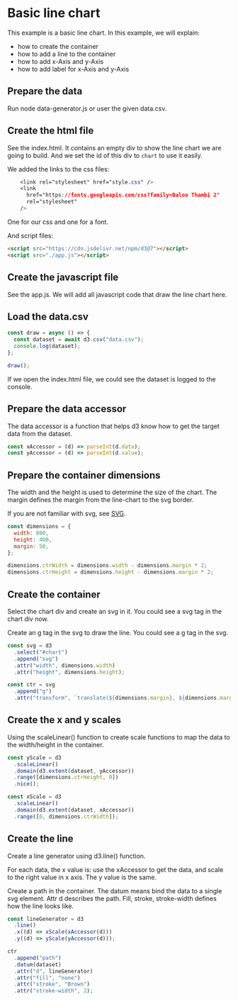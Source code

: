 # Basic line chart

This example is a basic line chart. In this example, we will explain:

- how to create the container
- how to add a line to the container
- how to add x-Axis and y-Axis
- how to add label for x-Axis and y-Axis

## Prepare the data

Run node data-generator.js or user the given data.csv.

## Create the html file

See the index.html. It contains an empty div to show the line chart we are going to build. And we set the id of this div to `chart` to use it easily.

We added the links to the css files:

```css
    <link rel="stylesheet" href="style.css" />
    <link
      href="https://fonts.googleapis.com/css?​family=Baloo Thambi 2"
      rel="stylesheet"
    />
```

One for our css and one for a font.

And script files:

```html
<script src="https://cdn.jsdelivr.net/npm/d3@7"></script>
<script src="./app.js"></script>
```

## Create the javascript file

See the app.js. We will add all javascript code that draw the line chart here.

## Load the data.csv

```javascript
const draw = async () => {
  const dataset = await d3.csv("data.csv");
  console.log(dataset);
};

draw();
```

If we open the index.html file, we could see the dataset is logged to the console.

## Prepare the data accessor

The data accessor is a function that helps d3 know how to get the target data from the dataset.

```javascript
const xAccessor = (d) => parseInt(d.data);
const yAccessor = (d) => parseInt(d.value);
```

## Prepare the container dimensions

The width and the height is used to determine the size of the chart. The margin defines the margin from the line-chart to the svg border.

If you are not familiar with svg, see [SVG](https://developer.mozilla.org/zh-CN/docs/Web/SVG/Tutorial).

```javascript
const dimensions = {
  width: 800,
  height: 400,
  margin: 50,
};

dimensions.ctrWidth = dimensions.width - dimensions.margin * 2;
dimensions.ctrHeight = dimensions.height - dimensions.margin * 2;
```

## Create the container

Select the chart div and create an svg in it. You could see a svg tag in the chart div now.

Create an g tag in the svg to draw the line. You could see a g tag in the svg.

```javascript
const svg = d3
  .select("#chart")
  .append("svg")
  .attr("width", dimensions.width)
  .attr("height", dimensions.height);

const ctr = svg
  .append("g")
  .attr("transform", `translate(${dimensions.margin}, ${dimensions.margin})`);
```

## Create the x and y scales

Using the scaleLinear() function to create scale functions to map the data to the width/height in the container.

```javascript
const yScale = d3
  .scaleLinear()
  .domain(d3.extent(dataset, yAccessor))
  .range([dimensions.ctrHeight, 0])
  .nice();

const xScale = d3
  .scaleLinear()
  .domain(d3.extent(dataset, xAccessor))
  .range([0, dimensions.ctrWidth]);
```

## Create the line

Create a line generator using d3.line() function.

For each data, the x value is: use the xAccessor to get the data, and scale to the right value in x axis. The y value is the same.

Create a path in the container. The datum means bind the data to a single svg element. Attr d describes the path. Fill, stroke, stroke-width defines how the line looks like.

```javascript
const lineGenerator = d3
  .line()
  .x((d) => xScale(xAccessor(d)))
  .y((d) => yScale(yAccessor(d)));

ctr
  .append("path")
  .datum(dataset)
  .attr("d", lineGenerator)
  .attr("fill", "none")
  .attr("stroke", "Brown")
  .attr("stroke-width", 2);
```
